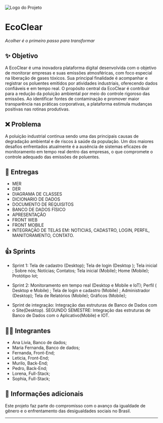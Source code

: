 ![Logo do Projeto](imagens/imagem-removebg-preview(3).png)
# EcoClear

*Acolher é o primeiro passo para transformar*

## ✨ Objetivo
A EcoClear é uma inovadora plataforma digital desenvolvida com o objetivo de monitorar empresas e suas emissões atmosféricas, com foco especial na liberação de gases tóxicos. Sua principal finalidade é acompanhar e registrar os poluentes emitidos por atividades industriais, oferecendo dados confiáveis e em tempo real.
O propósito central da EcoClear é contribuir para a redução da poluição ambiental por meio do controle rigoroso das emissões. Ao identificar fontes de contaminação e promover maior transparência nas práticas corporativas, a plataforma estimula mudanças positivas nas rotinas produtivas.

## ❌ Problema

A poluição industrial continua sendo uma das principais causas de degradação ambiental e de riscos à saúde da população. Um dos maiores desafios enfrentados atualmente é a ausência de sistemas eficazes de monitoramento em tempo real dentro das empresas, o que compromete o controle adequado das emissões de poluentes.

## 📝 Entregas

- MER
- DER
- DIAGRAMA DE CLASSES
- DICIONARIO DE DADOS
- DOCUMENTO DE REQUISITOS
- BANCO DE DADOS FÍSICO
- APRESENTAÇÃO
- FRONT WEB
- FRONT MOBILE
- INTEGRAÇÃO DE TELAS EM: 
NOTICIAS, CADASTRO, LOGIN, PERFIL, MANITORAMENTO, CONTATO.

## 👍 Sprints 

- Sprint 1: 
Tela de cadastro (Desktop); 
Tela de login (Desktop );
Tela inicial ;
Sobre nós;
Notícias;
Contatos;
Tela inicial (Mobile);
Home (Mobile);
Protótipo Iot;


- Sprint 2:
Monitoramento em tempo real (Desktop e Mobile e IoT);
Perfil ( Desktop e Mobile) ;
Tela de login e cadastro (Mobile) ;
Administrador (Desktop);
Tela de Relatórios (Mobile);
 Gráficos (Mobile);


- Sprint de integração:
Integração das estruturas de Banco de Dados com o Site(Desktop).
SEGUNDO SEMESTRE:
 Integração das estruturas de Banco de Dados com o Aplicativo(Mobile) e IOT.

## 👩‍💻 Integrantes 

- Ana Livia, Banco de dados;
- Maria Fernanda, Banco de dados;
- Fernanda, Front-End;
- Leticia, Front-End;
- Murilo, Back-End;
- Pedro, Back-End;
- Lorena, Full-Stack;
- Sophia, Full-Stack;

## 📄 Informações adicionais

Este projeto faz parte do compromisso com o avanço da igualdade de gênero e o enfrentamento das desigualdades sociais no Brasil.

---





